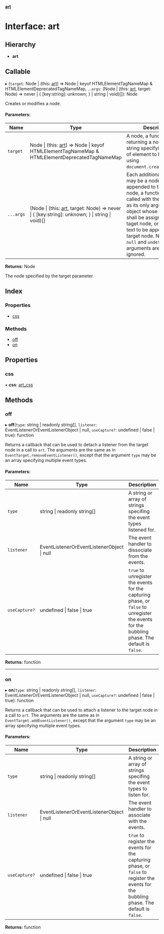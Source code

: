 **[art](../README.md)**

# Interface: art

## Hierarchy

* **art**

## Callable

▸ (`target`: Node \| (this: [art](art.md)) => Node \| keyof HTMLElementTagNameMap & HTMLElementDeprecatedTagNameMap, ...`args`: (Node \| (this: [art](art.md), target: Node) => never \| { [key:string]: unknown;  } \| string \| void)[]): Node

Creates or modifies a node.

#### Parameters:

Name | Type | Description |
------ | ------ | ------ |
`target` | Node \| (this: [art](art.md)) => Node \| keyof HTMLElementTagNameMap & HTMLElementDeprecatedTagNameMap |   A node, a function returning a node, or a string specifying the type of element to be created using <code>document.createElement()</code>.  |
`...args` | (Node \| (this: [art](art.md), target: Node) => never \| { [key:string]: unknown;  } \| string \| void)[] |   Each additional argument may be a node to be appended to the taget node, a function to be called with the target node as its only argument, an object whose properties shall be assigned to the taget node, or a string of text to be appended to the target node. Note that <code>null</code> and <code>undefined</code> arguments are simply ignored.  |

**Returns:** Node

The node specified by the target parameter.

## Index

### Properties

* [css](art.md#css)

### Methods

* [off](art.md#off)
* [on](art.md#on)

## Properties

### css

•  **css**: [art\_css](art_css.md)

## Methods

### off

▸ **off**(`type`: string \| readonly string[], `listener`: EventListenerOrEventListenerObject \| null, `useCapture?`: undefined \| false \| true): function

Returns a callback that can be used to detach a listener from the target node in a call to
`art`.
The arguments are the same as in `EventTarget.removeEventListener()`, except that the
argument `type` may be an array specifying multiple event types.

#### Parameters:

Name | Type | Description |
------ | ------ | ------ |
`type` | string \| readonly string[] |   A string or array of strings specifing the event types listened for.  |
`listener` | EventListenerOrEventListenerObject \| null |   The event handler to dissociate from the events.  |
`useCapture?` | undefined \| false \| true |   <code>true</code> to unregister the events for the capturing phase, or <code>false</code> to unregister the events for the bubbling phase. The default is <code>false</code>.  |

**Returns:** function

___

### on

▸ **on**(`type`: string \| readonly string[], `listener`: EventListenerOrEventListenerObject \| null, `useCapture?`: undefined \| false \| true): function

Returns a callback that can be used to attach a listener to the target node in a call to
`art`.
The arguments are the same as in `EventTarget.addEventListener()`, except that the argument
`type` may be an array specifying multiple event types.

#### Parameters:

Name | Type | Description |
------ | ------ | ------ |
`type` | string \| readonly string[] |   A string or array of strings specifing the event types to listen for.  |
`listener` | EventListenerOrEventListenerObject \| null |   The event handler to associate with the events.  |
`useCapture?` | undefined \| false \| true |   <code>true</code> to register the events for the capturing phase, or <code>false</code> to register the events for the bubbling phase. The default is <code>false</code>.  |

**Returns:** function
